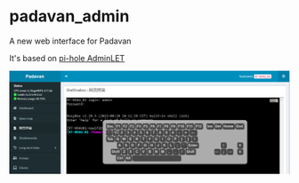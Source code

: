 # padavan_admin
A new web interface for Padavan 

It's based on [pi-hole AdminLET](https://github.com/pi-hole/AdminLTE)

<img src="webui_desktop.png" />

